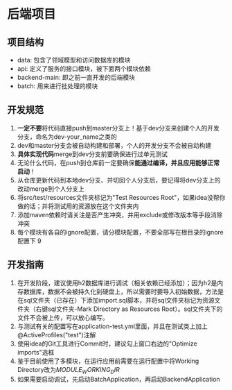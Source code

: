 # 后端项目

## 项目结构

- data: 包含了领域模型和访问数据库的模块
- api: 定义了服务的接口模块，被下面两个模块依赖
- backend-main: 即之前一直开发的后端模块
- batch: 用来进行批处理的模块

## 开发规范

1. **一定不要**将代码直接push到master分支上！基于dev分支来创建个人的开发分支，命名为dev-your_name之类的
2. dev和master分支会被自动构建和部署，个人的开发分支不会被自动构建
3. **具体实现代码**merge到dev分支前要确保进行过单元测试
4. 无论什么代码，在push到仓库前一定要确保**能通过编译，并且应用能够正常启动**！
5. 从仓库更新代码到本地dev分支、并切回个人分支后，要记得将dev分支上的改动merge到个人分支上
6. 将src/test/resources文件夹标记为"Test Resources Root"，如果idea没帮你做的话；并将测试用的资源放在这个文件夹内
7. 添加maven依赖时请关注是否产生冲突，并用exclude或修改版本等手段消除冲突
8. 每个模块有各自的ignore配置，请分模块配置，不要全部写在根目录的ignore配置下
9
## 开发指南

1. 在开发阶段，建议使用h2数据库进行调试（相关依赖已经添加）；因为h2是内存数据库，数据不会被持久化到硬盘上，所以需要时要导入初始数据，方法是在sql文件夹（已存在）下添加import.sql脚本，并将sql文件夹标记为资源文件夹（右键sql文件夹-Mark Directory as Resources Root）。sql文件夹下的文件不会被上传，可以放心编写。
2. 与测试有关的配置写在application-test.yml里面，并且在测试类上加上@ActiveProfiles("test")注解
3. 使用idea的Git工具进行Commit时，建议勾上窗口右边的"Optimize imports"选框
4. 鉴于目前使用了多模块，在运行应用前需要在运行配置中将Working Directory改为$MODULE_WORKING_DIR$
5. 如果需要启动调试，先启动BatchApplication，再启动BackendApplication